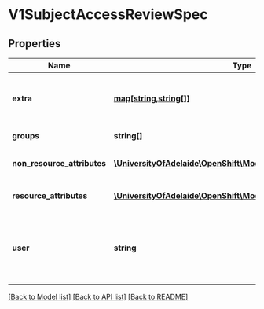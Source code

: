 # V1SubjectAccessReviewSpec

## Properties
Name | Type | Description | Notes
------------ | ------------- | ------------- | -------------
**extra** | [**map[string,string[]]**](array.md) | Extra corresponds to the user.Info.GetExtra() method from the authenticator.  Since that is input to the authorizer it needs a reflection here. | [optional] 
**groups** | **string[]** | Groups is the groups you&#39;re testing for. | [optional] 
**non_resource_attributes** | [**\UniversityOfAdelaide\OpenShift\Model\V1NonResourceAttributes**](V1NonResourceAttributes.md) | NonResourceAttributes describes information for a non-resource access request | [optional] 
**resource_attributes** | [**\UniversityOfAdelaide\OpenShift\Model\V1ResourceAttributes**](V1ResourceAttributes.md) | ResourceAuthorizationAttributes describes information for a resource access request | [optional] 
**user** | **string** | User is the user you&#39;re testing for. If you specify \&quot;User\&quot; but not \&quot;Groups\&quot;, then is it interpreted as \&quot;What if User were not a member of any groups | [optional] 

[[Back to Model list]](../README.md#documentation-for-models) [[Back to API list]](../README.md#documentation-for-api-endpoints) [[Back to README]](../README.md)


